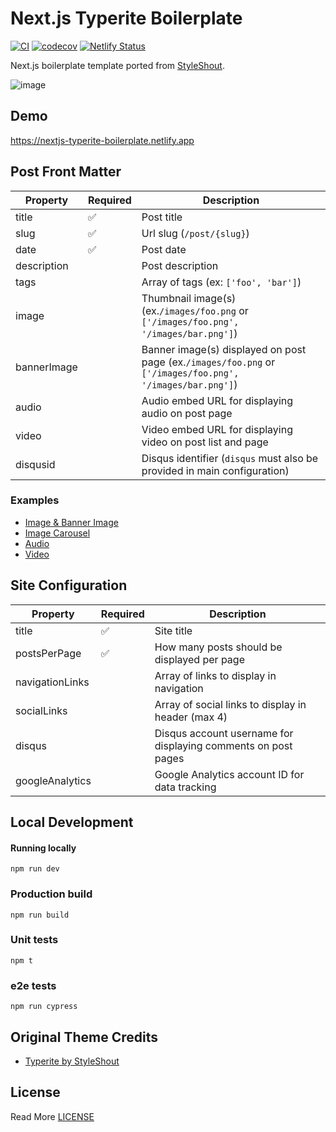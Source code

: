 # Next.js Typerite Boilerplate


[![CI](https://github.com/curtiscde/nextjs-typerite-boilerplate/actions/workflows/ci.yml/badge.svg)](https://github.com/curtiscde/nextjs-typerite-boilerplate/actions/workflows/ci.yml) [![codecov](https://codecov.io/gh/curtiscde/nextjs-typerite-boilerplate/branch/main/graph/badge.svg?token=GHHI3NUE8N)](https://codecov.io/gh/curtiscde/nextjs-typerite-boilerplate) [![Netlify Status](https://api.netlify.com/api/v1/badges/6dcb608c-3143-4cce-8da0-6f345ee210f0/deploy-status)](https://app.netlify.com/sites/nextjs-typerite-boilerplate/deploys)

Next.js boilerplate template ported from [StyleShout](https://www.styleshout.com/).

![image](https://user-images.githubusercontent.com/15653985/148108693-546baa8e-2110-45cb-b836-f08358b3bf35.png)


## Demo
https://nextjs-typerite-boilerplate.netlify.app
## Post Front Matter

| Property    | Required | Description                          |
|-------------|----------|--------------------------------------|
| title       | ✅        | Post title                           |
| slug        | ✅        | Url slug (`/post/{slug}`)            |
| date        | ✅        | Post date                            |
| description |          | Post description                     |
| tags        |          | Array of tags (ex: `['foo', 'bar']`) |
| image       |          | Thumbnail image(s) (ex.`/images/foo.png` or `['/images/foo.png', '/images/bar.png']`)                      |
| bannerImage |          | Banner image(s) displayed on post page (ex.`/images/foo.png` or `['/images/foo.png', '/images/bar.png']`)   |
| audio        |          | Audio embed URL for displaying audio on post page |
| video        |          | Video embed URL for displaying video on post list and page |
| disqusid        |          | Disqus identifier (`disqus` must also be provided in main configuration) |


### Examples

 - [Image & Banner Image](https://github.com/curtiscde/nextjs-typerite-boilerplate/blob/main/posts/01-just-a-standard-format-post.md)
 - [Image Carousel](https://github.com/curtiscde/nextjs-typerite-boilerplate/blob/main/posts/12-the-best-tropical-leaves-images.md)
 - [Audio](https://github.com/curtiscde/nextjs-typerite-boilerplate/blob/main/posts/07-what-your-music-preference-says-about-you-and-your-personality.md)
 - [Video](https://github.com/curtiscde/nextjs-typerite-boilerplate/blob/main/posts/09-no-sugar-oatmeal-cookies.md)

## Site Configuration
| Property    | Required | Description                          |
|-------------|----------|--------------------------------------|
| title       | ✅        | Site title               |
| postsPerPage       | ✅        | How many posts should be displayed per page           |
| navigationLinks       |        | Array of links to display in navigation            |
| socialLinks       |        | Array of social links to display in header (max 4)           |
| disqus       |        | Disqus account username for displaying comments on post pages           |
| googleAnalytics       |        | Google Analytics account ID for data tracking           |

## Local Development

#### Running locally
```
npm run dev
```

### Production build
```
npm run build
```

### Unit tests
```
npm t
```

### e2e tests
```
npm run cypress
```

## Original Theme Credits
 - [Typerite by StyleShout](https://www.styleshout.com/free-templates/typerite/)

## License
Read More [LICENSE](https://github.com/curtiscde/nextjs-typerite-boilerplate/blob/main/LICENSE)